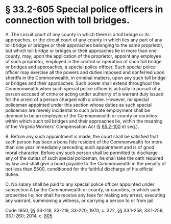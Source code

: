 # § 33.2-605 Special police officers in connection with toll bridges.

<p>A. The circuit court of any county in which there is a toll bridge or its approaches, or the circuit court of any county in which lies any part of any toll bridge or bridges or their approaches belonging to the same proprietor, but which toll bridge or bridges or their approaches lie in more than one county, may, upon the application of the proprietor, appoint any employee of such proprietor, employed in the control or operation of such toll bridge or bridges and approaches, a special police officer. Such special police officer may exercise all the powers and duties imposed and conferred upon sheriffs in the Commonwealth, in criminal matters, upon any such toll bridge or bridges and their approaches. Such power shall extend throughout the Commonwealth when such special police officer is actually in pursuit of a person accused of crime or acting under authority of a warrant duly issued for the arrest of a person charged with a crime. However, no special policeman appointed under this section whose duties as such special policeman are merely incidental to such private employment shall be deemed to be an employee of the Commonwealth or county or counties within which such toll bridges and their approaches lie, within the meaning of the Virginia Workers' Compensation Act (§ <a href='http://law.lis.virginia.gov/vacode/65.2-100/'>65.2-100</a> et seq.).</p><p>B. Before any such appointment is made, the court shall be satisfied that such person has been a bona fide resident of the Commonwealth for more than one year immediately preceding such appointment and is of good moral character. Before any such person shall be permitted to discharge any of the duties of such special policeman, he shall take the oath required by law and shall give a bond payable to the Commonwealth in the penalty of not less than $500, conditioned for the faithful discharge of his official duties.</p><p>C. No salary shall be paid to any special police officer appointed under subsection A by the Commonwealth or county, or counties, in which such properties lie; nor shall he receive any fees for making any arrest, executing any warrant, summoning a witness, or carrying a person to or from jail.</p><p>Code 1950, §§ 33-218, 33-219, 33-220; 1970, c. 322, §§ 33.1-258, 33.1-259, 33.1-260; 2014, c. <a href='http://lis.virginia.gov/cgi-bin/legp604.exe?141+ful+CHAP0805'>805</a>.</p>